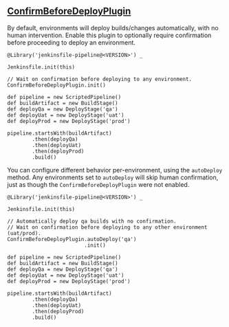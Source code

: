 ## [ConfirmBeforeDeployPlugin](../src/ConfirmBeforeDeployPlugin.groovy)

By default, environments will deploy builds/changes automatically, with no human intervention.  Enable this plugin to optionally require confirmation before proceeding to deploy an environment.

```
@Library('jenkinsfile-pipeline@<VERSION>') _

Jenkinsfile.init(this)

// Wait on confirmation before deploying to any environment.
ConfirmBeforeDeployPlugin.init()

def pipeline = new ScriptedPipeline()
def buildArtifact = new BuildStage()
def deployQa = new DeployStage('qa')
def deployUat = new DeployStage('uat')
def deployProd = new DeployStage('prod')

pipeline.startsWith(buildArtifact)
        .then(deployQa)
        .then(deployUat)
        .then(deployProd)
        .build()
```

You can configure different behavior per-environment, using the `autoDeploy` method.  Any environments set to `autoDeploy` will skip human confirmation, just as though the `ConfirmBeforeDeployPlugin` were not enabled.

```
@Library('jenkinsfile-pipeline@<VERSION>') _

Jenkinsfile.init(this)

// Automatically deploy qa builds with no confirmation.
// Wait on confirmation before deploying to any other environment (uat/prod).
ConfirmBeforeDeployPlugin.autoDeploy('qa')
                         .init()

def pipeline = new ScriptedPipeline()
def buildArtifact = new BuildStage()
def deployQa = new DeployStage('qa')
def deployUat = new DeployStage('uat')
def deployProd = new DeployStage('prod')

pipeline.startsWith(buildArtifact)
        .then(deployQa)
        .then(deployUat)
        .then(deployProd)
        .build()
```
